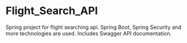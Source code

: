 # Flight_Search_API
Spring project for flight searching api. Spring Boot, Spring Security and more technologies are used. Includes Swagger API documentation.
